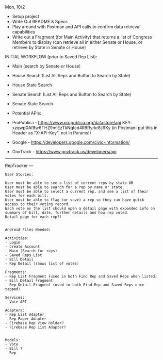 Mon, 10/2

- Setup project
- Write Out README & Specs
- Play around with Postman and API calls to confirm data retrieval capabilities
- Write out a Fragment (for Main Activity) that returns a list of Congress Members to display
  (can retrieve all in either Senate or House, or retrieve by State in Senate or House)

INITIAL WORKFLOW (prior to Saved Rep List):
- Main (search by Senate or House)
- House Search (List All Reps and Button to Search by State)
- House State Search
- Senate Search (List All Reps and Button to Search by State)
- Senate State Search


- Potential APIs:
 - ProPublica - https://www.propublica.org/datastore/api
    KEY: xzqwp0Af8w6THZ9mlEzTkNqIcd4R6Ryrkr8jl9Xy  (in Postman: put this in Header as "X-API-Key", not in Params!)
 - Google - https://developers.google.com/civic-information/
 - GovTrack - https://www.govtrack.us/developers/api

----
RepTracker
    —

    User Stories:

    User must be able to see a list of current reps by state OR
    User must be able to search for a rep by name or state.
    User must be able to select a current rep, and see a list of their votes for each bill.
    User must be able to flag (or save) a rep so they can have quick access to their voting record.
    Each vote on the list should open a detail page with expanded info on summary of bill, date, further details and how rep voted.
    Detail page for each rep??


    Android Files Needed:

    Activities:
    - Login
    - Create Account
    - Main (Search for reps)
    - Saved Reps List
    - Bill Detail
    - Rep Detail (shows list of votes)

    Fragments:
    - Rep List Fragment (used in both Find Rep and Saved Reps when listed)
    - Bill Detail Fragment
    - Rep Detail Fragment (used in both Find Rep and Saved Reps once tapped)

    Services:
    - Vote API

    Adapters:
    - Rep List Adapter
    - Rep Pager Adapter
    - Firebase Rep View Holder?
    - Firebase Rep List Adapter?


    Models:
    - Vote
    - Bill ?
    - Rep